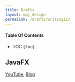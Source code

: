 ```yaml
---
title: Drafts
layout: upj_design
permalink: /drafts/writing11/
---
```


#### Table Of Contents

- TOC
{:toc}

## JavaFX

[YouTube](https://www.youtube.com/playlist?list=PLRx0vPvlEmdBtvcSqVkjeL1MwSfRLENYc),
[Blog](https://ndb796.tistory.com/54)